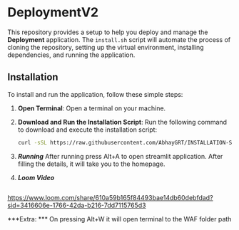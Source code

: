 # **DeploymentV2**

This repository provides a setup to help you deploy and manage the **Deployment** application. The `install.sh` script will automate the process of cloning the repository, setting up the virtual environment, installing dependencies, and running the application.

## Installation

To install and run the application, follow these simple steps:

1. **Open Terminal**:
   Open a terminal on your machine.

2. **Download and Run the Installation Script**:
   Run the following command to download and execute the installation script:

   ```bash
   curl -sSL https://raw.githubusercontent.com/AbhayGRT/INSTALLATION-SH/main/install.sh | bash
   ```
3. ***Running***
   After running press Alt+A to open streamlit application.
   After filling the details, it will take you to the homepage.
   
4. ***Loom Video***
   ```
https://www.loom.com/share/610a59b165f84493bae14db60debfdad?sid=3416606e-1766-42da-b216-7dd7115765d3

***Extra: ***
   On pressing Alt+W it will open terminal to the WAF folder path
